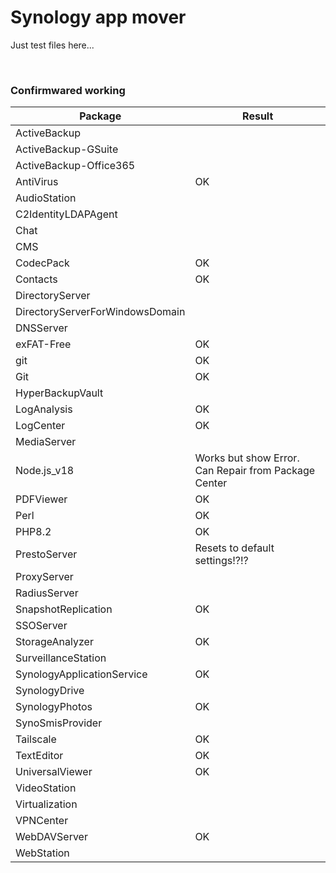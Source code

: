 # Synology app mover 

Just test files here...

<br>

### Confirmwared working

| Package | Result |
|-----|-----|
| ActiveBackup |  |
| ActiveBackup-GSuite |  |
| ActiveBackup-Office365 |  |
| AntiVirus | OK |
| AudioStation |  |	
| C2IdentityLDAPAgent |  |
| Chat |  |
| CMS |  |
| CodecPack | OK |
| Contacts | OK |
| DirectoryServer |  |
| DirectoryServerForWindowsDomain |  |
| DNSServer |  |
| exFAT-Free | OK |
| git | OK |
| Git | OK |
| HyperBackupVault |  |
| LogAnalysis | OK |
| LogCenter | OK |
| MediaServer |  |
| Node.js_v18 | Works but show Error. Can Repair from Package Center |
| PDFViewer | OK |
| Perl | OK |
| PHP8.2 | OK |
| PrestoServer | Resets to default settings!?!? |
| ProxyServer |  |
| RadiusServer |  |
| SnapshotReplication | OK |
| SSOServer |  |
| StorageAnalyzer | OK |
| SurveillanceStation |  |
| SynologyApplicationService | OK |
| SynologyDrive |  |
| SynologyPhotos | OK |
| SynoSmisProvider |  |
| Tailscale | OK |
| TextEditor | OK |
| UniversalViewer | OK |
| VideoStation |  |
| Virtualization |  |
| VPNCenter |  |
| WebDAVServer | OK |
| WebStation |  |

